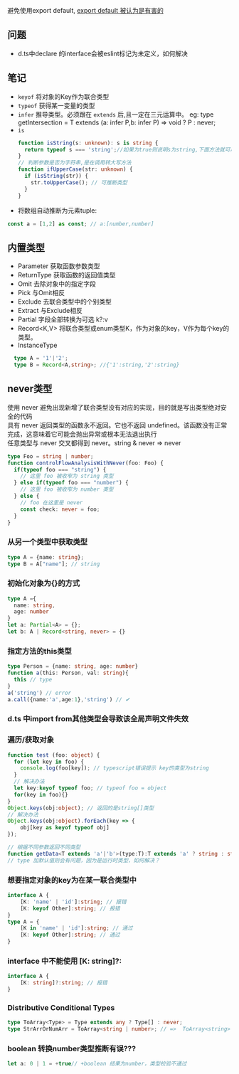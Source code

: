 避免使用export default, [export default 被认为是有害的](https://jkchao.github.io/typescript-book-chinese/tips/avoidExportDefault.html#commonjs-%E4%BA%92%E7%94%A8)

## 问题
* d.ts中declare 的interface会被eslint标记为未定义，如何解决
## 笔记
* `keyof` 将对象的Key作为联合类型
* `typeof` 获得某一变量的类型
* `infer` 推导类型。必须跟在 `extends` 后,且一定在三元运算中。 eg: type getIntersection<T> = T extends (a: infer P,b: infer P) => void ? P : never;
* `is`
  ```typescript
  function isString(s: unknown): s is string {
    return typeof s === 'string';//如果为true则说明s为string,下面方法就可以推断出类型
  }
  // 判断参数是否为字符串,是在调用转大写方法
  function ifUpperCase(str: unknown) {
    if (isString(str)) {
      str.toUpperCase(); // 可推断类型
    }
  }
  ```
* 将数组自动推断为元素tuple:
```typescript 
const a = [1,2] as const; // a:[number,number]
```
## 内置类型
* Parameter 获取函数参数类型
* ReturnType 获取函数的返回值类型
* Omit 去除对象中的指定字段
* Pick 与Omit相反
* Exclude 去联合类型中的个别类型
* Extract 与Exclude相反
* Partial 字段全部转换为可选 k?:v
* Record<K,V> 将联合类型或enum类型K，作为对象的key，V作为每个key的类型。
* InstanceType
```ts
  type A = '1'|'2';
  type B = Record<A,string>; //{'1':string,'2':string}
```
## never类型
使用 never 避免出现新增了联合类型没有对应的实现，目的就是写出类型绝对安全的代码<br>
具有 never 返回类型的函数永不返回。它也不返回 undefined。该函数没有正常完成，这意味着它可能会抛出异常或根本无法退出执行<br>
任意类型与 never 交叉都得到 never。string & never => never
```typescript
type Foo = string | number;
function controlFlowAnalysisWithNever(foo: Foo) {
  if(typeof foo === "string") {
    // 这里 foo 被收窄为 string 类型
  } else if(typeof foo === "number") {
    // 这里 foo 被收窄为 number 类型
  } else {
    // foo 在这里是 never
    const check: never = foo;
  }
}
```
### 从另一个类型中获取类型
```typescript
type A = {name: string};
type B = A["name"]; // string
```
### 初始化对象为{}的方式
```typescript
type A ={
  name: string,
  age: number
}
let a: Partial<A> = {};
let b: A | Record<string, never> = {}
```
### 指定方法的this类型
```ts
type Person = {name: string, age: number}
function a(this: Person, val: string){
  this // type
}
a('string') // error
a.call({name:'a',age:1},'string') // ✔
```
### d.ts 中import from其他类型会导致该全局声明文件失效
### 遍历/获取对象
```ts
function test (foo: object) {
  for (let key in foo) {
    console.log(foo[key]); // typescript错误提示 key的类型为string
  }
  // 解决办法
  let key:keyof typeof foo; // typeof foo = object
  for(key in foo){}
}
Object.keys(obj:object); // 返回的是string[]类型
// 解决办法
Object.keys(obj:object).forEach(key => {
    obj[key as keyof typeof obj]
});
```
```typescript
// 根据不同参数返回不同类型
function getData<T extends 'a'|'b'>(type:T):T extends 'a' ? string : string[]{}
// type 加默认值则会有问题，因为是运行时类型，如何解决？
```

### 想要指定对象的key为在某一联合类型中
```typescript
interface A {
    [K: 'name' | 'id']:string; // 报错
    [K: keyof Other]:string; // 报错
}
type A = {
    [K in 'name' | 'id']:string; // 通过
    [K: keyof Other]:string; // 通过
}
```
### interface 中不能使用 [K: string]?:
```typescript
interface A {
    [K: string]?:string; // 报错
}
```

### Distributive Conditional Types
```ts
type ToArray<Type> = Type extends any ? Type[] : never;
type StrArrOrNumArr = ToArray<string | number>; // =>  ToArray<string> | ToArray<number>;
```

### boolean 转换number类型推断有误???
```ts
let a: 0 | 1 = +true// +boolean 结果为number，类型校验不通过
```